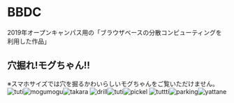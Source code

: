 # BBDC
2019年オープンキャンパス用の「ブラウザベースの分散コンピューティングを利用した作品」

## 穴掘れ!モグちゃん!!
※スマホサイズでは穴を掘るかわいらしいモグちゃんをご覧いただけません。  
![tuti](https://github.com/cdlab-sit/BBDC/blob/master/design/gif/ground-after-250-250.png)![mogumogu](https://github.com/cdlab-sit/BBDC/blob/master/design/gif/sutegoro-250-250-30.gif)![takara](https://github.com/cdlab-sit/BBDC/blob/master/design/gif/treasure-250-250-30.gif)
![drill](https://github.com/cdlab-sit/BBDC/blob/master/design/gif/drill-250-250-30.gif)![tuti](https://github.com/cdlab-sit/BBDC/blob/master/design/gif/ground-before-250-250.png)![pickel](https://github.com/cdlab-sit/BBDC/blob/master/design/gif/pickel-250-250-30.gif)
![tuttti](https://github.com/cdlab-sit/BBDC/blob/master/design/gif/ground-after-250-250.png)![parking](https://github.com/cdlab-sit/BBDC/blob/master/design/gif/parking-250-250-30.gif)![yattane](https://github.com/cdlab-sit/BBDC/blob/master/design/gif/yattane-250-250-30.gif)
